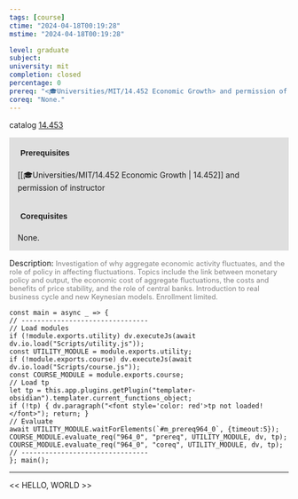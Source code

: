 ```yaml
---
tags: [course]
ctime: "2024-04-18T00:19:28"
mstime: "2024-04-18T00:19:28"

level: graduate
subject: 
university: mit
completion: closed
percentage: 0
prereq: "<🎓Universities/MIT/14.452 Economic Growth> and permission of instructor"
coreq: "None."
---
```


catalog [14.453](http://student.mit.edu/catalog/m14b.html#14.453)

<span style="display: block; padding: 15px; background-color: rgb(100, 100, 100, 0.2);"><font id="m_prereq964_0" style="display: block; font-family: Arial, sans-serif; font-weight: bold; padding: 5px">Prerequisites</font><br><span id="prereq964_0">[[🎓Universities/MIT/14.452 Economic Growth | 14.452]] and permission of instructor</span></span>
<span style="display: block; padding: 15px; background-color: rgb(100, 100, 100, 0.2);"><font id="m_coreq964_0" style="display: block; font-family: Arial, sans-serif; font-weight: bold; padding: 5px">Corequisites</font><br><span id="coreq964_0">None.</span></span>

<font style="">Description:</font>
<font style="color: grey; font-size: 0.8rem;">Investigation of why aggregate economic activity fluctuates, and the role of policy in affecting fluctuations. Topics include the link between monetary policy and output, the economic cost of aggregate fluctuations, the costs and benefits of price stability, and the role of central banks. Introduction to real business cycle and new Keynesian models. Enrollment limited.</font>

```dataviewjs
const main = async _ => {
// --------------------------------
// Load modules
if (!module.exports.utility) dv.executeJs(await dv.io.load("Scripts/utility.js"));
const UTILITY_MODULE = module.exports.utility;
if (!module.exports.course) dv.executeJs(await dv.io.load("Scripts/course.js"));
const COURSE_MODULE = module.exports.course;
// Load tp
let tp = this.app.plugins.getPlugin("templater-obsidian").templater.current_functions_object;
if (!tp) { dv.paragraph("<font style='color: red'>tp not loaded!</font>"); return; }
// Evaluate
await UTILITY_MODULE.waitForElements(`#m_prereq964_0`, {timeout:5});
COURSE_MODULE.evaluate_req("964_0", "prereq", UTILITY_MODULE, dv, tp);
COURSE_MODULE.evaluate_req("964_0", "coreq", UTILITY_MODULE, dv, tp);
// --------------------------------
}; main();
```

---

<< HELLO, WORLD >>
